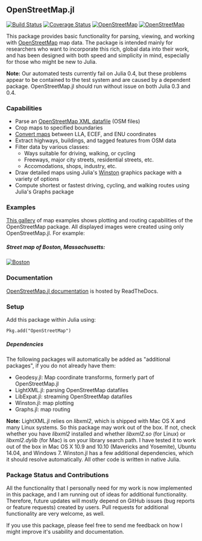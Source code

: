 ## OpenStreetMap.jl

[![Build Status](https://travis-ci.org/tedsteiner/OpenStreetMap.jl.svg)](https://travis-ci.org/tedsteiner/OpenStreetMap.jl)
[![Coverage Status](http://img.shields.io/coveralls/tedsteiner/OpenStreetMap.jl.svg)](https://coveralls.io/r/tedsteiner/OpenStreetMap.jl)
[![OpenStreetMap](http://pkg.julialang.org/badges/OpenStreetMap_release.svg)](http://pkg.julialang.org/?pkg=OpenStreetMap&ver=release)
[![OpenStreetMap](http://pkg.julialang.org/badges/OpenStreetMap_nightly.svg)](http://pkg.julialang.org/?pkg=OpenStreetMap&ver=nightly)

This package provides basic functionality for parsing, viewing, and working with [OpenStreetMap](http://www.openstreetmap.org) map data. The package is intended mainly for researchers who want to incorporate this rich, global data into their work, and has been designed with both speed and simplicity in mind, especially for those who might be new to Julia.

**Note:** Our automated tests currently fail on Julia 0.4, but these problems appear to be contained to the test system and are caused by a dependent package. OpenStreetMap.jl should run without issue on both Julia 0.3 and 0.4.

### Capabilities
* Parse an [OpenStreetMap XML datafile](http://wiki.openstreetmap.org/wiki/OSM_XML) (OSM files)
* Crop maps to specified boundaries
* [Convert maps](https://en.wikipedia.org/wiki/Geographic_coordinate_conversion)
  between LLA, ECEF, and ENU coordinates
* Extract highways, buildings, and tagged features from OSM data
* Filter data by various classes:
  * Ways suitable for driving, walking, or cycling
  * Freeways, major city streets, residential streets, etc.
  * Accomodations, shops, industry, etc.
* Draw detailed maps using Julia's [Winston](https://github.com/nolta/Winston.jl) graphics package
  with a variety of options
* Compute shortest or fastest driving, cycling, and walking routes using Julia's Graphs package

### Examples
[This gallery](http://imgur.com/a/28l5K) of map examples shows plotting and routing capabilities of the OpenStreetMap package. All displayed images were created using only OpenStreetMap.jl. For example:
##### Street map of Boston, Massachusetts:
[![Boston](http://i.imgur.com/1pofvuP.png)](http://imgur.com/a/28l5K#0)

### Documentation
[OpenStreetMap.jl documentation](http://openstreetmapjl.readthedocs.org/en/stable/) is hosted by ReadTheDocs.

### Setup

Add this package within Julia using:
```
Pkg.add("OpenStreetMap")
```

##### Dependencies
The following packages will automatically be added as "additional packages", if you do not already have them:
* Geodesy.jl: Map coordinate transforms, formerly part of OpenStreetMap.jl
* LightXML.jl: parsing OpenStreetMap datafiles
* LibExpat.jl: streaming OpenStreetMap datafiles
* Winston.jl: map plotting
* Graphs.jl: map routing

**Note:** LightXML.jl relies on *libxml2*, which is shipped with Mac OS X and many Linux systems. So this package may work out of the box. If not, check whether you have *libxml2* installed and whether *libxml2.so* (for Linux) or *libxml2.dylib* (for Mac) is on your library search path. I have tested it to work out of the box in Mac OS X 10.9 and 10.10 (Mavericks and Yosemite), Ubuntu 14.04, and Windows 7. Winston.jl has a few additional dependencies, which it should resolve automatically. All other code is written in native Julia.

### Package Status and Contributions
All the functionality that I personally need for my work is now implemented in this package, and I am running out of ideas for additional functionality. Therefore, future updates will mostly depend on GitHub issues (bug reports or feature requests) created by users. Pull requests for additional functionality are very welcome, as well.

If you use this package, please feel free to send me feedback on how I might improve it's usability and documentation.
